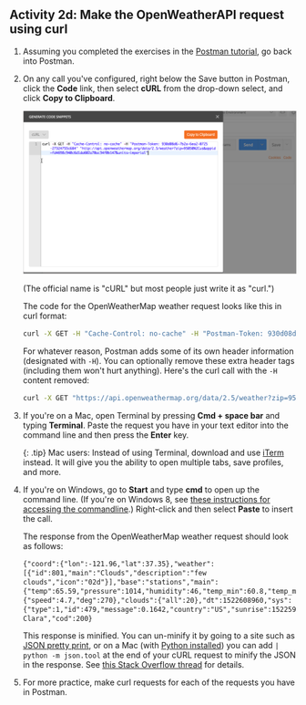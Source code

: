 ## <i class="fa fa-user-circle"></i>  Activity 2d: Make the OpenWeatherAPI request using curl

1.  Assuming you completed the exercises in the [Postman tutorial](docapis_postman.html), go back into Postman.
2.  On any call you've configured, right below the Save button in Postman, click the **Code** link, then select **cURL** from the drop-down select, and click **Copy to Clipboard**.

    <img src="images/postmancurl.png" class="medium" />

    (The official name is "cURL" but most people just write it as "curl.")

    The code for the OpenWeatherMap weather request looks like this in curl format:

    ```bash
    curl -X GET -H "Cache-Control: no-cache" -H "Postman-Token: 930d08d6-7b2a-6ea2-0725-27324755c684" "https://api.openweathermap.org/data/2.5/weather?zip=95050&appid=fd4698c940c6d1da602a70ac34f0b147&units=imperial"
    ```

    For whatever reason, Postman adds some of its own header information (designated with `-H`). You can optionally remove these extra header tags (including them won't hurt anything). Here's the curl call with the `-H` content removed:

    ```bash
    curl -X GET "https://api.openweathermap.org/data/2.5/weather?zip=95050&appid=fd4698c940c6d1da602a70ac34f0b147&units=imperial"
    ```

3.  If you're on a Mac, open Terminal by pressing **Cmd + space bar** and typing **Terminal**. Paste the request you have in your text editor into the command line and then press the **Enter** key.

    {: .tip}
    Mac users: Instead of using Terminal, download and use [iTerm](https://www.iterm2.com/) instead. It will give you the ability to open multiple tabs, save profiles, and more.

4.  If you're on Windows, go to **Start** and type **cmd** to open up the command line. (If you're on Windows 8, see [these instructions for accessing the commandline](http://pcsupport.about.com/od/windows-8/a/command-prompt-windows-8.htm).) Right-click and then select **Paste** to insert the call.

    The response from the OpenWeatherMap weather request should look as follows:

    ```
    {"coord":{"lon":-121.96,"lat":37.35},"weather":[{"id":801,"main":"Clouds","description":"few clouds","icon":"02d"}],"base":"stations","main":{"temp":65.59,"pressure":1014,"humidity":46,"temp_min":60.8,"temp_max":69.8},"visibility":16093,"wind":{"speed":4.7,"deg":270},"clouds":{"all":20},"dt":1522608960,"sys":{"type":1,"id":479,"message":0.1642,"country":"US","sunrise":1522590719,"sunset":1522636280},"id":420006397,"name":"Santa Clara","cod":200}
    ```

    This response is minified. You can un-minify it by going to a site such as [JSON pretty print](http://jsonprettyprint.com/), or on a Mac (with [Python installed](https://www.python.org/downloads/)) you can add <code>| python -m json.tool</code> at the end of your cURL request to minify the JSON in the response. See [this Stack Overflow thread](https://stackoverflow.com/questions/352098/how-can-i-pretty-print-json-in-a-unix-shell-script) for details.

5.  For more practice, make curl requests for each of the requests you have in Postman.

